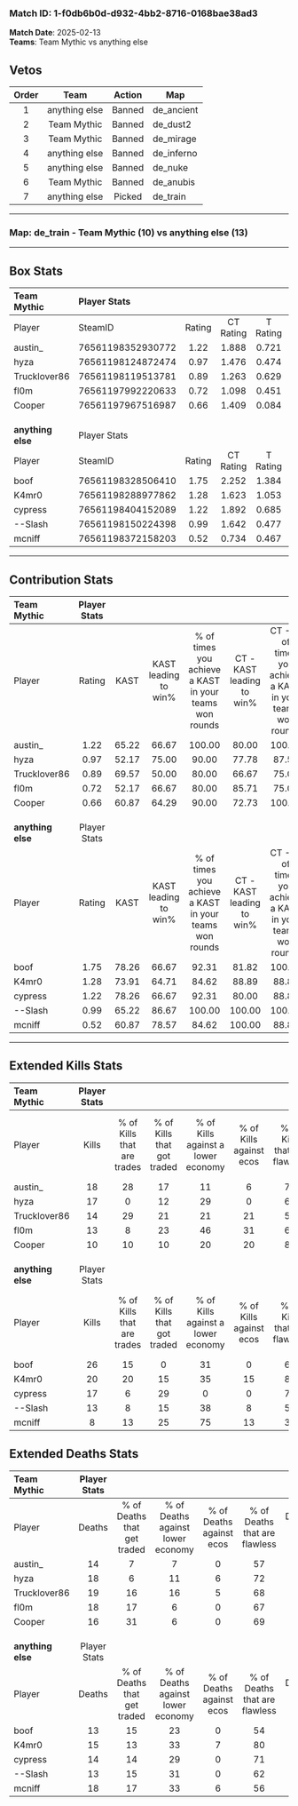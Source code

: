 ### Match ID: 1-f0db6b0d-d932-4bb2-8716-0168bae38ad3  
**Match Date**: 2025-02-13  
**Teams**: Team Mythic vs anything else  

## Vetos  

| Order | Team | Action | Map |
| :---: | :--: | :----: | --- |
| 1 | anything else | Banned | de_ancient |
| 2 | Team Mythic | Banned | de_dust2 |
| 3 | Team Mythic | Banned | de_mirage |
| 4 | anything else | Banned | de_inferno |
| 5 | anything else | Banned | de_nuke |
| 6 | Team Mythic | Banned | de_anubis |
| 7 | anything else | Picked | de_train |

---  

### **Map**: de_train - Team Mythic (10) vs anything else (13)  
---  

## Box Stats  

| **Team Mythic**   | Player Stats      |        |           |          |       |       |       |         |        |      |     |
| :- | :- | :-: | :-: | :-: | :-: | :-: | :-: | :-: | :-: | :-: | :-: |
| Player            | SteamID           | Rating | CT Rating | T Rating | KAST  |  ADR  | Kills | Assists | Deaths | K/D  | HS% |
| austin_           | 76561198352930772 |  1.22  |   1.888   |  0.721   | 65.22 | 93.6  |  18   |    6    |   14   | 1.29 | 55  |
| hyza              | 76561198124872474 |  0.97  |   1.476   |  0.474   | 52.17 | 90.0  |  17   |    5    |   18   | 0.94 | 76  |
| Trucklover86      | 76561198119513781 |  0.89  |   1.263   |  0.629   | 69.57 | 63.8  |  14   |    7    |   19   | 0.74 | 78  |
| fl0m              | 76561197992220633 |  0.72  |   1.098   |  0.451   | 52.17 | 60.4  |  13   |    2    |   18   | 0.72 | 46  |
| Cooper            | 76561197967516987 |  0.66  |   1.409   |  0.084   | 60.87 | 42.4  |  10   |    3    |   16   | 0.63 | 30  |
|                   |                   |        |           |          |       |       |       |         |        |      |     |
|                   |                   |        |           |          |       |       |       |         |        |      |     |
|                   |                   |        |           |          |       |       |       |         |        |      |     |
| **anything else** | Player Stats      |        |           |          |       |       |       |         |        |      |     |
| Player            | SteamID           | Rating | CT Rating | T Rating | KAST  |  ADR  | Kills | Assists | Deaths | K/D  | HS% |
| boof              | 76561198328506410 |  1.75  |   2.252   |  1.384   | 78.26 | 128.8 |  26   |    7    |   13   | 2.00 | 61  |
| K4mr0             | 76561198288977862 |  1.28  |   1.623   |  1.053   | 73.91 | 80.1  |  20   |    4    |   15   | 1.33 | 35  |
| cypress           | 76561198404152089 |  1.22  |   1.892   |  0.685   | 78.26 | 77.3  |  17   |    5    |   14   | 1.21 | 82  |
| --Slash           | 76561198150224398 |  0.99  |   1.642   |  0.477   | 65.22 | 70.5  |  13   |    8    |   13   | 1.00 | 53  |
| mcniff            | 76561198372158203 |  0.52  |   0.734   |  0.467   | 60.87 | 34.2  |   8   |    6    |   18   | 0.44 | 62  |
---  

## Contribution Stats  

| **Team Mythic**   | Player Stats |       |                      |                                                        |                           |                                                             |                          |                                                            |
| :- | :-: | :-: | :-: | :-: | :-: | :-: | :-: | :-: |
| Player            |    Rating    | KAST  | KAST leading to win% | % of times you achieve a KAST in your teams won rounds | CT - KAST leading to win% | CT - % of times you achieve a KAST in your teams won rounds | T - KAST leading to win% | T - % of times you achieve a KAST in your teams won rounds |
| austin_           |     1.22     | 65.22 |        66.67         |                         100.00                         |           80.00           |                           100.00                            |          40.00           |                           100.00                           |
| hyza              |     0.97     | 52.17 |        75.00         |                         90.00                          |           77.78           |                            87.50                            |          66.67           |                           100.00                           |
| Trucklover86      |     0.89     | 69.57 |        50.00         |                         80.00                          |           66.67           |                            75.00                            |          28.57           |                           100.00                           |
| fl0m              |     0.72     | 52.17 |        66.67         |                         80.00                          |           85.71           |                            75.00                            |          40.00           |                           100.00                           |
| Cooper            |     0.66     | 60.87 |        64.29         |                         90.00                          |           72.73           |                           100.00                            |          33.33           |                           50.00                            |
|                   |              |       |                      |                                                        |                           |                                                             |                          |                                                            |
|                   |              |       |                      |                                                        |                           |                                                             |                          |                                                            |
|                   |              |       |                      |                                                        |                           |                                                             |                          |                                                            |
| **anything else** | Player Stats |       |                      |                                                        |                           |                                                             |                          |                                                            |
| Player            |    Rating    | KAST  | KAST leading to win% | % of times you achieve a KAST in your teams won rounds | CT - KAST leading to win% | CT - % of times you achieve a KAST in your teams won rounds | T - KAST leading to win% | T - % of times you achieve a KAST in your teams won rounds |
| boof              |     1.75     | 78.26 |        66.67         |                         92.31                          |           81.82           |                           100.00                            |          42.86           |                           75.00                            |
| K4mr0             |     1.28     | 73.91 |        64.71         |                         84.62                          |           88.89           |                            88.89                            |          37.50           |                           75.00                            |
| cypress           |     1.22     | 78.26 |        66.67         |                         92.31                          |           80.00           |                            88.89                            |          50.00           |                           100.00                           |
| --Slash           |     0.99     | 65.22 |        86.67         |                         100.00                         |          100.00           |                           100.00                            |          66.67           |                           100.00                           |
| mcniff            |     0.52     | 60.87 |        78.57         |                         84.62                          |          100.00           |                            88.89                            |          50.00           |                           75.00                            |
---  

## Extended Kills Stats  

| **Team Mythic**   | Player Stats |                            |                            |                                    |                         |                              |                                 |                                       |                    |           |
| :- | :-: | :-: | :-: | :-: | :-: | :-: | :-: | :-: | :-: | :-: |
| Player            |    Kills     | % of Kills that are trades | % of Kills that got traded | % of Kills against a lower economy | % of Kills against ecos | % of Kills that are flawless | % of Kills that are close duels | % of Kills that are assisted by flash | Pistol Round Kills | AWP Kills |
| austin_           |      18      |             28             |             17             |                 11                 |            6            |              72              |                6                |                   6                   |         2          |     2     |
| hyza              |      17      |             0              |             12             |                 29                 |            0            |              65              |                6                |                   0                   |         0          |     0     |
| Trucklover86      |      14      |             29             |             21             |                 21                 |           21            |              50              |                7                |                   0                   |         0          |     0     |
| fl0m              |      13      |             8              |             23             |                 46                 |           31            |              69              |                0                |                   0                   |         2          |     0     |
| Cooper            |      10      |             10             |             10             |                 20                 |           20            |              80              |                0                |                   0                   |         1          |     2     |
|                   |              |                            |                            |                                    |                         |                              |                                 |                                       |                    |           |
|                   |              |                            |                            |                                    |                         |                              |                                 |                                       |                    |           |
|                   |              |                            |                            |                                    |                         |                              |                                 |                                       |                    |           |
| **anything else** | Player Stats |                            |                            |                                    |                         |                              |                                 |                                       |                    |           |
| Player            |    Kills     | % of Kills that are trades | % of Kills that got traded | % of Kills against a lower economy | % of Kills against ecos | % of Kills that are flawless | % of Kills that are close duels | % of Kills that are assisted by flash | Pistol Round Kills | AWP Kills |
| boof              |      26      |             15             |             0              |                 31                 |            0            |              69              |                4                |                   8                   |         5          |     0     |
| K4mr0             |      20      |             20             |             15             |                 35                 |           15            |              80              |                5                |                  10                   |         0          |    11     |
| cypress           |      17      |             6              |             29             |                 0                  |            0            |              71              |                0                |                   0                   |         3          |     0     |
| --Slash           |      13      |             8              |             15             |                 38                 |            8            |              54              |               15                |                   0                   |         0          |     0     |
| mcniff            |      8       |             13             |             25             |                 75                 |           13            |              38              |               25                |                   0                   |         0          |     0     |
## Extended Deaths Stats  

| **Team Mythic**   | Player Stats |                             |                                   |                          |                               |                            |                           |               |
| :- | :-: | :-: | :-: | :-: | :-: | :-: | :-: | :-: |
| Player            |    Deaths    | % of Deaths that get traded | % of Deaths against lower economy | % of Deaths against ecos | % of Deaths that are flawless | % of Deaths that are close | % of Deaths while blinded | Deaths to AWP |
| austin_           |      14      |              7              |                 7                 |            0             |              57               |             0              |             7             |       2       |
| hyza              |      18      |              6              |                11                 |            6             |              72               |             11             |             6             |       2       |
| Trucklover86      |      19      |             16              |                16                 |            5             |              68               |             11             |             0             |       5       |
| fl0m              |      18      |             17              |                 6                 |            0             |              67               |             11             |             0             |       2       |
| Cooper            |      16      |             31              |                 6                 |            0             |              69               |             0              |            13             |       1       |
|                   |              |                             |                                   |                          |                               |                            |                           |               |
|                   |              |                             |                                   |                          |                               |                            |                           |               |
|                   |              |                             |                                   |                          |                               |                            |                           |               |
| **anything else** | Player Stats |                             |                                   |                          |                               |                            |                           |               |
| Player            |    Deaths    | % of Deaths that get traded | % of Deaths against lower economy | % of Deaths against ecos | % of Deaths that are flawless | % of Deaths that are close | % of Deaths while blinded | Deaths to AWP |
| boof              |      13      |             15              |                23                 |            0             |              54               |             8              |             0             |       1       |
| K4mr0             |      15      |             13              |                33                 |            7             |              80               |             0              |             7             |       1       |
| cypress           |      14      |             14              |                29                 |            0             |              71               |             7              |             0             |       0       |
| --Slash           |      13      |             15              |                31                 |            0             |              62               |             8              |             0             |       1       |
| mcniff            |      18      |             17              |                33                 |            6             |              56               |             0              |             0             |       0       |

